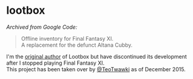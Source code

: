 # lootbox
*Archived from Google Code:*

>Offline inventory for Final Fantasy XI.<br>
>A replacement for the defunct Altana Cubby. 

I'm the [original author](http://x14.north-edge.com/lootbox) of Lootbox but have discontinued its development after I stopped playing Final Fantasy XI.<br>
This project has been taken over by [@TeoTwawki](https://github.com/TeoTwawki/lootbox) as of December 2015.
